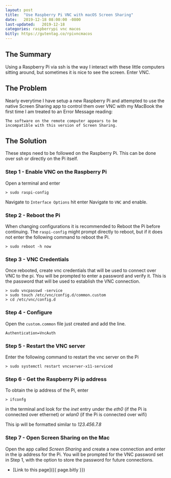 ```yaml
---
layout: post
title:  "Use Raspberry Pi VNC with macOS Screen Sharing"
date:   2019-12-18 08:00:00 -0800
last-updated:   2019-12-18
categories: raspberrypi vnc macos
bitly: https://gutentag.co/rpivncmacos
---
```


## The Summary

Using a Raspberry Pi via ssh is the way I interact with these little computers sitting around, but sometimes it is nice to see the screen. Enter VNC.

## The Problem

Nearly everytime I have setup a new Raspberry Pi and attempted to use the native Screen Sharing app to control them over VNC with my MacBook the first time I am treated to an Error Message reading:

```
The software on the remote computer appears to be
incompatible with this version of Screen Sharing.
```

## The Solution

These steps need to be followed on the Raspberry Pi.  This can be done over ssh or directly on the Pi itself.

### Step 1 - Enable VNC on the Raspberry Pi
Open a terminal and enter
```
> sudo raspi-config
```

Navigate to ```Interface Options``` hit enter
Navigate to ```VNC``` and enable.

### Step 2 - Reboot the Pi

When changing configurations it is recommended to Reboot the Pi before continuing.  The ```raspi-config``` might prompt directly to reboot, but if it does not enter the following command to reboot the Pi.

```
> sudo reboot -h now
```

### Step 3 - VNC Credentials

Once rebooted, create vnc credentials that will be used to connect over VNC to the pi.  You will be prompted to enter a password and verify it.  This is the password that will be used to establish the VNC connection.

```
> sudo vncpasswd -service
> sudo touch /etc/vnc/config.d/common.custom
> cd /etc/vnc/config.d
```

### Step 4 - Configure

Open the ```custom.common``` file just created and add the line.

```
Authentication=VncAuth
```

### Step 5 - Restart the VNC server

Enter the following command to restart the vnc server on the Pi

```
> sudo systemctl restart vncserver-x11-serviced
```

### Step 6 - Get the Raspberry Pi ip address

To obtain the ip address of the Pi, enter

```
> ifconfg
```

in the terminal and look for the _inet_ entry under the _eth0_ (if the Pi is connected over ethernet) or _wlan0_ (if the Pi is connected over wifi)

This ip will be formatted similar to _123.456.7.8_

### Step 7 - Open Screen Sharing on the Mac

Open the app called _Screen Sharing_ and create a new connection and enter in the ip address for the Pi.  You will be prompted for the VNC password set in Step 1, with the option to store the password for future connections.

- [Link to this page]({{ page.bitly }})
